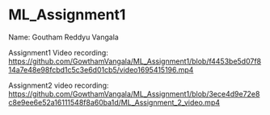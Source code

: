 # ML_Assignment1

Name: Goutham Reddyu Vangala

Assignment1 Video recording: https://github.com/GowthamVangala/ML_Assignment1/blob/f4453be5d07f814a7e48e98fcbd1c5c3e6d01cb5/video1695415196.mp4 

Assignment2 video recording: https://github.com/GowthamVangala/ML_Assignment1/blob/3ece4d9e72e8c8e9ee6e52a16111548f8a60ba1d/ML_Assignment_2_video.mp4 
